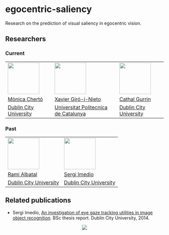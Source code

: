 # egocentric-saliency
Research on the prediction of visual saliency in egocentric vision.


## Researchers
### Current

<table border=0>
<tr>
<td><img src="https://github.com/imatge-upc/egocentric-saliency/blob/master/monica.jpg" width=100>
<td><img src="https://github.com/imatge-upc/egocentric-saliency/blob/master/xavi.jpg" width=100>
<td><img src="https://github.com/imatge-upc/egocentric-saliency/blob/master/cathal.jpg" width=100>
<tr>
<td><a href="https://www.linkedin.com/in/m%C3%B2nica-chert%C3%B3-sarret-49147369/en">M&ograve;nica Chert&oacute;</a>
<td><a href="https://imatge.upc.edu/web/people/xavier-giro">Xavier Gir&oacute;-i-Nieto</a>
<td><a href="http://www.computing.dcu.ie/~cgurrin/">Cathal Gurrin</a>
<tr>
<td><a href="https://www.dcu.ie/">Dublin City University</a>
<td><a href="http://www.upc.edu">Universitat Politecnica de Catalunya</a>
<td><a href="https://www.dcu.ie/">Dublin City University</a>
</table>

### Past
<table>
<tr>
<td><img src="https://github.com/imatge-upc/egocentric-saliency/blob/master/rami.jpg" width=100> 
<td><img src="https://github.com/imatge-upc/egocentric-saliency/blob/master/sergi.jpg" width=100> 
<tr>
<td><a href="https://www.linkedin.com/in/ramialbatal/">Rami Albatal</a>
<td><a href="https://www.linkedin.com/in/sergi-imedio-27629496">Sergi Imedio</a>
<tr>
<td><a href="https://www.dcu.ie/">Dublin City University</a>
<td><a href="https://www.dcu.ie/">Dublin City University</a>
</table>

## Related publications
* Sergi Imedio, [An investigation of eye gaze tracking utilities in image object recognition](https://imatge.upc.edu/web/publications/investigation-eye-gaze-tracking-utilities-image-object-recognition). BSc thesis report. Dublin City University, 2014.


<center>
<img src="https://github.com/imatge-upc/egocentric-saliency/blob/master/doc/2014-simedio-poster.png">
</center>
